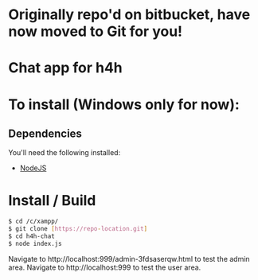 # Originally repo'd on bitbucket, have now moved to Git for you!

# Chat app for h4h

# To install (Windows only for now):

## Dependencies

You'll need the following installed:

* [NodeJS](https://nodejs.org)

# Install / Build

```sh
$ cd /c/xampp/
$ git clone [https://repo-location.git]
$ cd h4h-chat
$ node index.js
```

Navigate to http://localhost:999/admin-3fdsaserqw.html to test the admin area.
Navigate to http://localhost:999 to test the user area.
